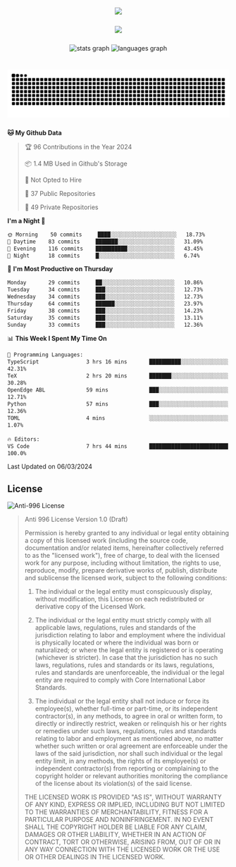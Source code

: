 ###

<div align="center">
  <img src="https://github-widgetbox.vercel.app/api/profile?username=kazutoiris&data=followers,repositories,stars,commits"  />
</div>

###

<div align="center">
  <img src="https://profile-counter.glitch.me/kazutoiris/count.svg?"  />
</div>

###

<div align="center">
  <img src="https://github-readme-stats.vercel.app/api?username=kazutoiris&hide_title=false&hide_rank=false&show_icons=true&include_all_commits=true&count_private=true&disable_animations=false&theme=default&locale=en&hide_border=false" height="150" alt="stats graph"  />
  <img src="https://github-readme-stats.vercel.app/api/top-langs?username=kazutoiris&locale=en&hide_title=false&layout=compact&card_width=320&langs_count=5&theme=default&hide_border=true" height="150" alt="languages graph"  />
</div>

###

<br clear="both">

<img src="https://raw.githubusercontent.com/kazutoiris/kazutoiris/output/snake.svg" alt="Snake animation" />

###

<!--START_SECTION:waka-->
**🐱 My Github Data** 

> 🏆 96 Contributions in the Year 2024
 > 
> 📦 1.4 MB Used in Github's Storage 
 > 
> 🚫 Not Opted to Hire
 > 
> 📜 37 Public Repositories 
 > 
> 🔑 49 Private Repositories  
 > 
**I'm a Night 🦉** 

```text
🌞 Morning    50 commits     ████░░░░░░░░░░░░░░░░░░░░░   18.73% 
🌆 Daytime    83 commits     ███████░░░░░░░░░░░░░░░░░░   31.09% 
🌃 Evening    116 commits    ██████████░░░░░░░░░░░░░░░   43.45% 
🌙 Night      18 commits     █░░░░░░░░░░░░░░░░░░░░░░░░   6.74%

```
📅 **I'm Most Productive on Thursday** 

```text
Monday       29 commits     ██░░░░░░░░░░░░░░░░░░░░░░░   10.86% 
Tuesday      34 commits     ███░░░░░░░░░░░░░░░░░░░░░░   12.73% 
Wednesday    34 commits     ███░░░░░░░░░░░░░░░░░░░░░░   12.73% 
Thursday     64 commits     ██████░░░░░░░░░░░░░░░░░░░   23.97% 
Friday       38 commits     ███░░░░░░░░░░░░░░░░░░░░░░   14.23% 
Saturday     35 commits     ███░░░░░░░░░░░░░░░░░░░░░░   13.11% 
Sunday       33 commits     ███░░░░░░░░░░░░░░░░░░░░░░   12.36%

```


📊 **This Week I Spent My Time On** 

```text
💬 Programming Languages: 
TypeScript               3 hrs 16 mins       ██████████░░░░░░░░░░░░░░░   42.31% 
TeX                      2 hrs 20 mins       ███████░░░░░░░░░░░░░░░░░░   30.28% 
OpenEdge ABL             59 mins             ███░░░░░░░░░░░░░░░░░░░░░░   12.71% 
Python                   57 mins             ███░░░░░░░░░░░░░░░░░░░░░░   12.36% 
TOML                     4 mins              ░░░░░░░░░░░░░░░░░░░░░░░░░   1.07%

🔥 Editors: 
VS Code                  7 hrs 44 mins       █████████████████████████   100.0%

```


 Last Updated on 06/03/2024
<!--END_SECTION:waka-->

## License

![Anti-996 License](https://img.shields.io/badge/license-Anti--996%20License-blue)

>  Anti 996 License Version 1.0 (Draft)
>
>  Permission is hereby granted to any individual or legal entity obtaining a copy
>  of this licensed work (including the source code, documentation and/or related
>  items, hereinafter collectively referred to as the "licensed work"), free of
>  charge, to deal with the licensed work for any purpose, including without
>  limitation, the rights to use, reproduce, modify, prepare derivative works of,
>  publish, distribute and sublicense the licensed work, subject to the following
>  conditions:
>
> 1. The individual or the legal entity must conspicuously display, without
>       modification, this License on each redistributed or derivative copy of the
>       Licensed Work.
>
> 2. The individual or the legal entity must strictly comply with all applicable
>       laws, regulations, rules and standards of the jurisdiction relating to
>       labor and employment where the individual is physically located or where
>       the individual was born or naturalized; or where the legal entity is
>       registered or is operating (whichever is stricter). In case that the
>       jurisdiction has no such laws, regulations, rules and standards or its
>       laws, regulations, rules and standards are unenforceable, the individual
>       or the legal entity are required to comply with Core International Labor
>       Standards.
>
> 3. The individual or the legal entity shall not induce or force its
>       employee(s), whether full-time or part-time, or its independent
>       contractor(s), in any methods, to agree in oral or written form,
>       to directly or indirectly restrict, weaken or relinquish his or
>       her rights or remedies under such laws, regulations, rules and
>       standards relating to labor and employment as mentioned above,
>       no matter whether such written or oral agreement are enforceable
>       under the laws of the said jurisdiction, nor shall such individual
>       or the legal entity limit, in any methods, the rights of its employee(s)
>       or independent contractor(s) from reporting or complaining to the copyright
>       holder or relevant authorities monitoring the compliance of the license
>       about its violation(s) of the said license.
>
>  THE LICENSED WORK IS PROVIDED "AS IS", WITHOUT WARRANTY OF ANY KIND, EXPRESS OR
>  IMPLIED, INCLUDING BUT NOT LIMITED TO THE WARRANTIES OF MERCHANTABILITY, FITNESS
>  FOR A PARTICULAR PURPOSE AND NONINFRINGEMENT. IN NO EVENT SHALL THE COPYRIGHT
>  HOLDER BE LIABLE FOR ANY CLAIM, DAMAGES OR OTHER LIABILITY, WHETHER IN AN ACTION
>  OF CONTRACT, TORT OR OTHERWISE, ARISING FROM, OUT OF OR IN ANY WAY CONNECTION
>  WITH THE LICENSED WORK OR THE USE OR OTHER DEALINGS IN THE LICENSED WORK.
